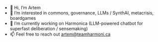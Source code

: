 * 👋 Hi, I’m Artem
* 👀 I’m interested in commons, governance, LLMs / SynthAI, metacrisis, boardgames
* 🌱 I’m currently working on Harmonica (LLM-powered chatbot for superfast deliberation / sensemaking)
* 📫 Feel free to reach out artem@teamharmoni.ca

